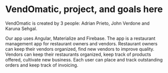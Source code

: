 # VendOmatic, project, and goals here
VendOmatic is created by 3 people: Adrian Prieto, John Verdone and Karuna Sehgal.

Our app uses Angular, Materialize and Firebase. The app is a restaurant management app for restaurant owners and vendors. Restaurant owners can keep their vendors organized, find new vendors to improve quality. Vendors can keep their restaurants organized, keep track of products offered, cultivate new business. Each user can place and track outstanding orders and keep track of invoicing.
